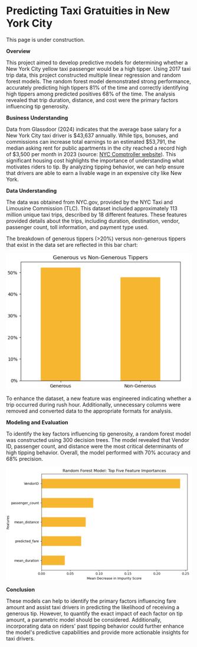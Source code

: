 # Predicting Taxi Gratuities in New York City
This page is under construction.

**Overview**

This project aimed to develop predictive models for determining whether a New York City yellow taxi passenger would be a high tipper. Using 2017 taxi trip data, this project constructed multiple linear regression and random forest models. The random forest model demonstrated strong performance, accurately predicting high tippers 81% of the time and correctly identifying high tippers among predicted positives 68% of the time. The analysis revealed that trip duration, distance, and cost were the primary factors influencing tip generosity.

**Business Understanding**

Data from Glassdoor (2024) indicates that the average base salary for a New York City taxi driver is $43,637 annually. While tips, bonuses, and commissions can increase total earnings to an estimated $53,791, the median asking rent for public apartments in the city reached a record high of $3,500 per month in 2023 (source: [NYC Comptroller website](https://comptroller.nyc.gov/reports/spotlight-new-york-citys-rental-housing-market/#:~:text=As%20has%20been%20noted%20in,household%20income%20level%20in%202022.)). This significant housing cost highlights the importance of understanding what motivates riders to tip. By analyzing tipping behavior, we can help ensure that drivers are able to earn a livable wage in an expensive city like New York.

**Data Understanding**

The data was obtained from NYC.gov, provided by the NYC Taxi and Limousine Commission (TLC). This dataset included approximately 113 million unique taxi trips, described by 18 different features. These features provided details about the trips, including duration, destination, vendor, passenger count, toll information, and payment type used.

The breakdown of generous tippers (>20%) versus non-generous tippers that exist in the data set are reflected in this bar chart:

<p align="center">
  <img src="images/bar_chart_generoustippers.png" width="600">
</p>

To enhance the dataset, a new feature was engineered indicating whether a trip occurred during rush hour. Additionally, unnecessary columns were removed and converted data to the appropriate formats for analysis.

**Modeling and Evaluation**

To identify the key factors influencing tip generosity, a random forest model was constructed using 300 decision trees. The model revealed that Vendor ID, passenger count, and distance were the most critical determinants of high tipping behavior. Overall, the model performed with 70% accuracy and 68% precision. 

<p align="center">
  <img src="images/rf_top5feat.png" width="800">
</p>

**Conclusion**

These models can help to identify the primary factors influencing fare amount and assist taxi drivers in predicting the likelihood of receiving a generous tip. However, to quantify the exact impact of each factor on tip amount, a parametric model should be considered. Additionally, incorporating data on riders' past tipping behavior could further enhance the model's predictive capabilities and provide more actionable insights for taxi drivers.
